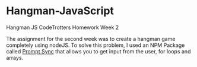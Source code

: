 # Hangman-JavaScript
Hangman JS CodeTrotters Homework Week 2

The assignment for the second week was to create a hangman game completely using nodeJS. 
To solve this problem, I used an NPM Package called [Prompt Sync](https://www.npmjs.com/package/prompt-sync) that allows you to get input from the user, for loops and arrays.
